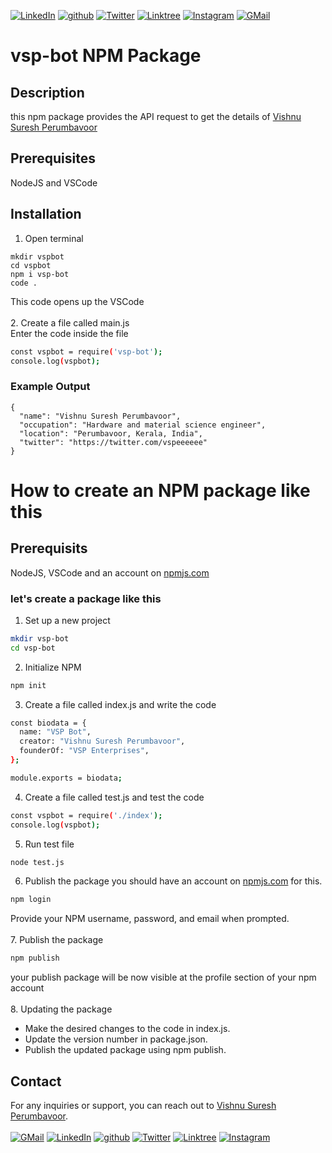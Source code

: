 
[![LinkedIn][linkedin-shield]][linkedin-url]
[![github][github-shield]][github-url]
[![Twitter][twitter-shield]][twitter-url]
[![Linktree][linktree-shield]][linktree-url]
[![Instagram][instagram-shield]][instagram-url]
[![GMail][gmail-shield]][gmail-url]

[linkedin-shield]: https://img.shields.io/badge/LinkedIn-0077B5?style=for-the-badge&logo=linkedin&logoColor=white
[linkedin-url]: https://www.linkedin.com/in/vishnu-suresh-perumbavoor/
[twitter-shield]: https://img.shields.io/badge/Twitter-1DA1F2?style=for-the-badge&logo=twitter&logoColor=white
[twitter-url]: https://twitter.com/in/vspeeeeee
[instagram-shield]: https://img.shields.io/badge/Instagram-E4405F?style=for-the-badge&logo=instagram&logoColor=white
[instagram-url]: https://www.instagram.com/vishnusureshperumbavoor/
[linktree-shield]: https://img.shields.io/badge/linktree-39E09B?style=for-the-badge&logo=linktree&logoColor=white
[linktree-url]: https://linktr.ee/vishnusureshperumbavoor2.0
[github-shield]: https://img.shields.io/badge/GitHub-100000?style=for-the-badge&logo=github&logoColor=white
[github-url]: https://github.com/vishnusureshperumbavoor
[gmail-shield]: https://img.shields.io/badge/Gmail-D14836?style=for-the-badge&logo=gmail&logoColor=white
[gmail-url]: mailto:vishnusureshperumbavoor@gmail.com
# vsp-bot NPM Package

## Description

this npm package provides the API request to get the details of [Vishnu Suresh Perumbavoor](https://vishnusureshperumbavoor.github.io/V-S-P/)

## Prerequisites
NodeJS and VSCode

## Installation
1. Open terminal 
```
mkdir vspbot
cd vspbot
npm i vsp-bot
code .
```
This code opens up the VSCode <br><br>
2. Create a file called main.js <br>
Enter the code inside the file
```sh
const vspbot = require('vsp-bot');
console.log(vspbot);
```

### Example Output
```
{
  "name": "Vishnu Suresh Perumbavoor",
  "occupation": "Hardware and material science engineer",
  "location": "Perumbavoor, Kerala, India",
  "twitter": "https://twitter.com/vspeeeeee"
}
```

# How to create an NPM package like this
## Prerequisits 
NodeJS, VSCode and an account on [npmjs.com](https://www.npmjs.com/)

### let's create a package like this
1. Set up a new project
```sh
mkdir vsp-bot
cd vsp-bot
```
2. Initialize NPM
```sh
npm init
```
3. Create a file called index.js and write the code
```sh
const biodata = {
  name: "VSP Bot",
  creator: "Vishnu Suresh Perumbavoor",
  founderOf: "VSP Enterprises",
};

module.exports = biodata;
```
4. Create a file called test.js and test the code 
```sh
const vspbot = require('./index');
console.log(vspbot);
```
5. Run test file
```sh
node test.js
```
6. Publish the package 
you should have an account on [npmjs.com](https://www.npmjs.com/) for this.
```sh
npm login
```
Provide your NPM username, password, and email when prompted. <br><br>
7. Publish the package
```sh
npm publish
```
your publish package will be now visible at the profile section of your npm account <br><br>
8. Updating the package 
* Make the desired changes to the code in index.js.
* Update the version number in package.json.
* Publish the updated package using npm publish.

## Contact

For any inquiries or support, you can reach out to [Vishnu Suresh Perumbavoor](https://vishnusureshperumbavoor.github.io/V-S-P/). <br><br>
[![GMail][gmail-shield]][gmail-url]
[![LinkedIn][linkedin-shield]][linkedin-url]
[![github][github-shield]][github-url]
[![Twitter][twitter-shield]][twitter-url]
[![Linktree][linktree-shield]][linktree-url]
[![Instagram][instagram-shield]][instagram-url]
